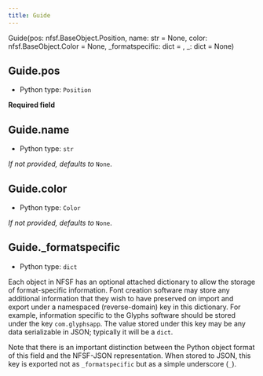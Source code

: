 ```yaml
---
title: Guide
---
```

Guide(pos: nfsf.BaseObject.Position, name: str = None, color: nfsf.BaseObject.Color = None, _formatspecific: dict = <factory>, _: dict = None)
## Guide.pos

* Python type: `Position`


**Required field**


## Guide.name

* Python type: `str`

*If not provided, defaults to* `None`.


## Guide.color

* Python type: `Color`

*If not provided, defaults to* `None`.


## Guide._formatspecific

* Python type: `dict`


Each object in NFSF has an optional attached dictionary to allow the storage
of format-specific information. Font creation software may store any additional
information that they wish to have preserved on import and export under a
namespaced (reverse-domain) key in this dictionary. For example, information
specific to the Glyphs software should be stored under the key `com.glyphsapp`.
The value stored under this key may be any data serializable in JSON; typically
it will be a `dict`.

Note that there is an important distinction between the Python object format
of this field and the NFSF-JSON representation. When stored to JSON, this key
is exported not as `_formatspecific` but as a simple underscore (`_`).



